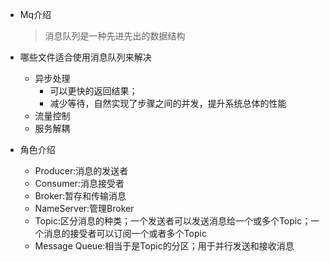 - Mq介绍

  > 消息队列是一种先进先出的数据结构

- 哪些文件适合使用消息队列来解决

  - 异步处理
    - 可以更快的返回结果；
    - 减少等待，自然实现了步骤之间的并发，提升系统总体的性能
  - 流量控制
  - 服务解耦
- 角色介绍
    - Producer:消息的发送者
    - Consumer:消息接受者
    - Broker:暂存和传输消息
    - NameServer:管理Broker
    - Topic:区分消息的种类；一个发送者可以发送消息给一个或多个Topic；一个消息的接受者可以订阅一个或者多个Topic
    - Message Queue:相当于是Topic的分区；用于并行发送和接收消息
   
